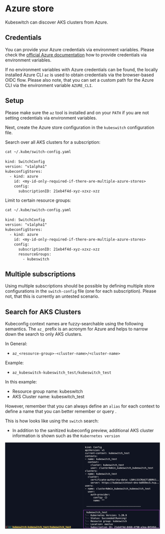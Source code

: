 # Azure store

Kubeswitch can discover AKS clusters from Azure.

## Credentials

You can provide your Azure credentials via environment variables.
Please check the [official Azure documentation](https://docs.microsoft.com/en-us/azure/developer/go/azure-sdk-authorization#use-environment-based-authentication) how to provide credentials via environment variables.

If no environment variables with Azure credentials can be found, the locally installed Azure CLI `az` is used to obtain credentials via the browser-based OIDC flow.
Please also note, that you can set a custom path for the Azure CLI via the environment variable `AZURE_CLI`.

## Setup

Please make sure the `az` tool is installed and on your `PATH` if you are 
not setting credentials via environment variables.

Next, create the Azure store configuration in the `kubeswitch` configuration file.

Search over all AKS clusters for a subscription:
```
cat ~/.kube/switch-config.yaml

kind: SwitchConfig
version: "v1alpha1"
kubeconfigStores:
  - kind: azure
    id: <my-id-only-required-if-there-are-multiple-azure-stores>
    config:
      subscriptionID: 21eb4f4d-xyz-xzxz-xzz
```

Limit to certain resource groups:
```
cat ~/.kube/switch-config.yaml

kind: SwitchConfig
version: "v1alpha1"
kubeconfigStores:
  - kind: azure
    id: <my-id-only-required-if-there-are-multiple-azure-stores>
    config:
      subscriptionID: 21eb4f4d-xyz-xzxz-xzz
      resourceGroups:
        - kubeswitch
```

## Multiple subscriptions

Using multiple subscriptions should be possible by defining multiple store configurations in the `switch-config` file (one for each subscription).
Please not, that this is currently an untested scenario.

## Search for AKS Clusters

Kubeconfig context names are fuzzy-searchable using the following semantics. 
The `az_` prefix is an acronym for Azure and helps to narrow down the search to only AKS clusters.

In General:
- `az_<resource-group>-<cluster-name>/<cluster-name>`

Example:
- `az_kubeswitch-kubeswitch_test/kubeswitch_test`

In this example:
- Resource group name: kubeswitch
- AKS Cluster name: kubeswitch_test

However, remember that you can always define an `alias` for each context to define a name that you can better remember or query .

This is how looks like using the `switch` search:
- In addition to the sanitized kubeconfig preview, additional AKS cluster information is shown such as the `Kubernetes version`

![](azure_search.png)